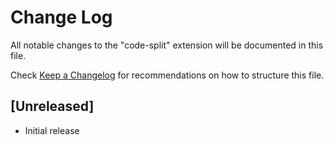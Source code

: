 # Change Log

All notable changes to the "code-split" extension will be documented in this file.

Check [Keep a Changelog](http://keepachangelog.com/) for recommendations on how to structure this file.

## [Unreleased]

- Initial release